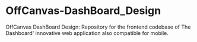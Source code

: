 # OffCanvas-DashBoard_Design
OffCanvas DashBoard Design: Repository for the frontend codebase of The Dashboard' innovative web application also compatible for mobile.
